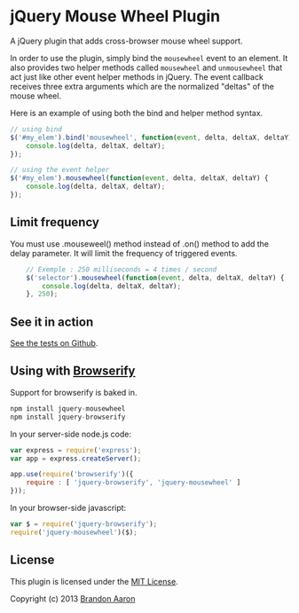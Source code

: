 # jQuery Mouse Wheel Plugin

A jQuery plugin that adds cross-browser mouse wheel support.

In order to use the plugin, simply bind the `mousewheel` event to an element.
It also provides two helper methods called `mousewheel` and `unmousewheel`
that act just like other event helper methods in jQuery. The event callback
receives three extra arguments which are the normalized "deltas" of the mouse wheel.

Here is an example of using both the bind and helper method syntax.

```js
// using bind
$('#my_elem').bind('mousewheel', function(event, delta, deltaX, deltaY) {
    console.log(delta, deltaX, deltaY);
});

// using the event helper
$('#my_elem').mousewheel(function(event, delta, deltaX, deltaY) {
    console.log(delta, deltaX, deltaY);
});
```
## Limit frequency

You must use .mouseweel() method instead of .on() method to add the delay parameter. It will limit the frequency of triggered events.

```js
    // Exemple : 250 milliseconds = 4 times / second
    $('selector').mousewheel(function(event, delta, deltaX, deltaY) {
    	console.log(delta, deltaX, deltaY);
	}, 250);
```

## See it in action
[See the tests on Github](http://brandonaaron.github.com/jquery-mousewheel/test).

## Using with [Browserify](http://browserify.org)

Support for browserify is baked in.

```js
npm install jquery-mousewheel
npm install jquery-browserify
```

In your server-side node.js code:

```js
var express = require('express');
var app = express.createServer();

app.use(require('browserify')({
    require : [ 'jquery-browserify', 'jquery-mousewheel' ]
}));
```

In your browser-side javascript:

```js
var $ = require('jquery-browserify');
require('jquery-mousewheel')($);
```

## License

This plugin is licensed under the [MIT License](LICENSE.txt).

Copyright (c) 2013 [Brandon Aaron](http://brandonaaron.net)

